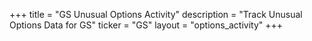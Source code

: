 +++
title = "GS Unusual Options Activity"
description = "Track Unusual Options Data for GS"
ticker = "GS"
layout = "options_activity"
+++

